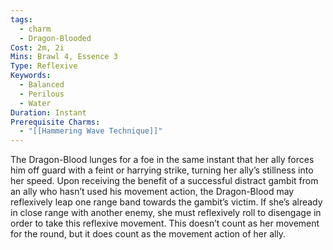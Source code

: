 ```yaml
---
tags:
  - charm
  - Dragon-Blooded
Cost: 2m, 2i
Mins: Brawl 4, Essence 3
Type: Reflexive
Keywords:
  - Balanced
  - Perilous
  - Water
Duration: Instant
Prerequisite Charms:
  - "[[Hammering Wave Technique]]"
---
```

The Dragon-Blood lunges for a foe in the same instant that her ally forces him off guard with a feint or harrying strike, turning her ally’s stillness into her speed. Upon receiving the benefit of a successful distract gambit from an ally who hasn’t used his movement action, the Dragon-Blood may reflexively leap one range band towards the gambit’s victim. If she’s already in close range with another enemy, she must reflexively roll to disengage in order to take this reflexive movement. This doesn’t count as her movement for the round, but it does count as the movement action of her ally.